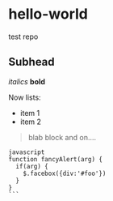 # hello-world
test repo
## Subhead
_italics_
__bold__

Now lists:
* item 1
* item 2

> blab block
> and on....

````
javascript
function fancyAlert(arg) {
  if(arg) {
    $.facebox({div:'#foo'})
  }
}
```
